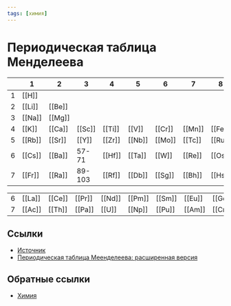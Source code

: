 ```yaml
---
tags: [химия] 
---
```


# Периодическая таблица Менделеева

|     | 1      | 2      | 3      | 4      | 5      | 6      | 7      | 8      | 9      | 11     | 10     | 12     | 13     | 14     | 15     | 16     | 17     | 18     |
| --- | ------ | ------ | ------ | ------ | ------ | ------ | ------ | ------ | ------ | ------ | ------ | ------ | ------ | ------ | ------ | ------ | ------ | ------ |
| 1   | [[H]]  |        |        |        |        |        |        |        |        |        |        |        |        |        |        |        |        | [[He]] |
| 2   | [[Li]] | [[Be]] |        |        |        |        |        |        |        |        |        |        | [[B]]  | [[C]]  | [[N]]  | [[O]]  | [[F]]  | [[Ne]] |
| 3   | [[Na]] | [[Mg]] |        |        |        |        |        |        |        |        |        |        | [[Al]] | [[Si]] | [[P]]  | [[S]]  | [[Cl]] | [[Ar]] |
| 4   | [[K]]  | [[Ca]] | [[Sc]] | [[Ti]] | [[V]]  | [[Cr]] | [[Mn]] | [[Fe]] | [[Co]] | [[Cu]] | [[Ni]] | [[Zn]] | [[Ga]] | [[Ge]] | [[As]] | [[Se]] | [[Br]] | [[Kr]] |
| 5   | [[Rb]] | [[Sr]] | [[Y]]  | [[Zr]] | [[Nb]] | [[Mo]] | [[Tc]] | [[Ru]] | [[Rh]] | [[Ag]] | [[Pd]] | [[Cd]] | [[In]] | [[Sn]] | [[Sb]] | [[Te]] | [[I]]  | [[Xe]] |
| 6   | [[Cs]] | [[Ba]] | 57-71  | [[Hf]] | [[Ta]] | [[W]]  | [[Re]] | [[Os]] | [[Ir]] | [[Au]] | [[Pt]] | [[Hg]] | [[Tl]] | [[Pb]] | [[Bi]] | [[Po]] | [[At]] | [[Rn]] |
| 7   | [[Fr]] | [[Ra]] | 89-103 | [[Rf]] | [[Db]] | [[Sg]] | [[Bh]] | [[Hs]] | [[Mt]] | [[Rg]] | [[Ds]] | [[Cn]] | [[Nh]] | [[Fl]] | [[Mc]] | [[Lv]] | [[Ts]] | [[Og]] |

|     |        |        |        |        |        |        |        |        |        |        |        |        |        |        |        |
| --- | ------ | ------ | ------ | ------ | ------ | ------ | ------ | ------ | ------ | ------ | ------ | ------ | ------ | ------ | ------ |
|  6   | [[La]] | [[Ce]] | [[Pr]] | [[Nd]] | [[Pm]] | [[Sm]] | [[Eu]] | [[Gd]] | [[Tb]] | [[Dy]] | [[Ho]] | [[Er]] | [[Tm]] | [[Yb]] | [[Lu]] |
|  7   | [[Ac]] | [[Th]] | [[Pa]] | [[U]]  | [[Np]] | [[Pu]] | [[Am]] | [[Cm]] | [[Bk]] | [[Cf]] | [[Es]] | [[Fm]] | [[Md]] | [[No]] | [[Lr]] |

## Ссылки

- [Источник](https://ptable.com/)
- [Периодическая таблица Меенделеева: расширенная версия](https://sunandstuff.com/periodictable/mk2/)

## Обратные ссылки

- [Химия](%D0%A5%D0%B8%D0%BC%D0%B8%D1%8F.md)
